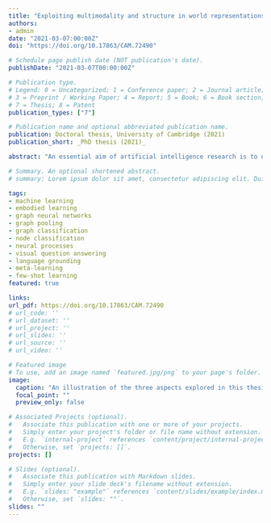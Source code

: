 ```yaml
---
title: "Exploiting multimodality and structure in world representations"
authors:
- admin
date: "2021-03-07:00:00Z"
doi: "https://doi.org/10.17863/CAM.72490"

# Schedule page publish date (NOT publication's date).
publishDate: "2021-03-07T00:00:00Z"

# Publication type.
# Legend: 0 = Uncategorized; 1 = Conference paper; 2 = Journal article;
# 3 = Preprint / Working Paper; 4 = Report; 5 = Book; 6 = Book section;
# 7 = Thesis; 8 = Patent
publication_types: ["7"]

# Publication name and optional abbreviated publication name.
publication: Doctoral thesis, University of Cambridge (2021)
publication_short: _PhD thesis (2021)_

abstract: "An essential aim of artificial intelligence research is to design agents that will eventually cooperate with humans within the real world. To this end, embodied learning is emerging as one of the most important efforts contributed by the machine learning community towards this goal. Recently developing sub-fields concern various aspects of such systems---visual reasoning, language representations, causal mechanisms, robustness to out-of-distribution inputs, to name only a few. In particular, multimodal learning and language grounding are vital to achieving a strong understanding of the real world. Humans build internal representations via interacting with their environment, learning complex associations between visual, auditory and linguistic concepts. Since the world abounds with structure, graph-based encodings are also likely to be incorporated in reasoning and decision-making modules. Furthermore, these relational representations are rather symbolic in nature---providing advantages over other formats, such as raw pixels---and can encode various types of links (temporal, causal, spatial) which can be essential for understanding and acting in the real world. This thesis presents three research works that study and develop likely aspects of future intelligent agents. The first contribution centers on vision-and-language learning, introducing a challenging embodied task that shifts the focus of an existing one to the visual reasoning problem. By extending popular visual question answering (VQA) paradigms, I also designed several models that were evaluated on the novel dataset. This produced initial performance estimates for environment understanding, through the lens of a more challenging VQA downstream task. The second work presents two ways of obtaining hierarchical representations of graph-structured data. These methods either scaled to much larger graphs than the ones processed by the best-performing method at the time, or incorporated theoretical properties via the use of topological data analysis algorithms. Both approaches competed with contemporary state-of-the-art graph classification methods, even outside social domains in the second case, where the inductive bias was PageRank-driven. Finally, the third contribution delves further into relational learning, presenting a probabilistic treatment of graph representations in complex settings such as few-shot, multi-task learning and scarce-labelled data regimes. By adding relational inductive biases to neural processes, the resulting framework can model an entire distribution of functions which generate datasets with structure. This yielded significant performance gains, especially in the aforementioned complex scenarios, with semantically-accurate uncertainty estimates that drastically improved over the neural process baseline. This type of framework may eventually contribute to developing lifelong-learning systems, due to its ability to adapt to novel tasks and distributions. The benchmark, methods and frameworks that I have devised during my doctoral studies suggest important future directions for embodied and graph representation learning research. These areas have increasingly proved their relevance to designing intelligent and collaborative agents, which we may interact with in the near future. By addressing several challenges in this problem space, my contributions therefore take a few steps towards building machine learning systems to be deployed in real-life settings."

# Summary. An optional shortened abstract.
# summary: Lorem ipsum dolor sit amet, consectetur adipiscing elit. Duis posuere tellus ac convallis placerat. Proin tincidunt magna sed ex sollicitudin condimentum.

tags:
- machine learning
- embodied learning
- graph neural networks
- graph pooling
- graph classification
- node classification
- neural processes
- visual question answering
- language grounding
- meta-learning
- few-shot learning
featured: true

links:
url_pdf: https://doi.org/10.17863/CAM.72490
# url_code: ''
# url_dataset: ''
# url_project: ''
# url_slides: ''
# url_source: ''
# url_video: ''

# Featured image
# To use, add an image named `featured.jpg/png` to your page's folder.
image:
  caption: "An illustration of the three aspects explored in this thesis that can benefit world representations."
  focal_point: ""
  preview_only: false

# Associated Projects (optional).
#   Associate this publication with one or more of your projects.
#   Simply enter your project's folder or file name without extension.
#   E.g. `internal-project` references `content/project/internal-project/index.md`.
#   Otherwise, set `projects: []`.
projects: []

# Slides (optional).
#   Associate this publication with Markdown slides.
#   Simply enter your slide deck's filename without extension.
#   E.g. `slides: "example"` references `content/slides/example/index.md`.
#   Otherwise, set `slides: ""`.
slides: ""
---
```

